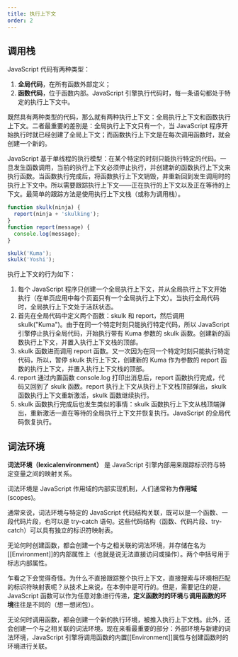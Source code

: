 ```yaml
---
title: 执行上下文
order: 2
---
```


## 调用栈

JavaScript 代码有两种类型：

1. **全局代码**，在所有函数外部定义；
2. **函数代码**，位于函数内部。JavaScript 引擎执行代码时，每一条语句都处于特定的执行上下文中。

既然具有两种类型的代码，那么就有两种执行上下文：全局执行上下文和函数执行上下文。二者最重要的差别是：全局执行上下文只有一个，当 JavaScript 程序开始执行时就已经创建了全局上下文；而函数执行上下文是在每次调用函数时，就会创建一个新的。

JavaScript 基于单线程的执行模型：在某个特定的时刻只能执行特定的代码。一旦发生函数调用，当前的执行上下文必须停止执行，并创建新的函数执行上下文来执行函数。当函数执行完成后，将函数执行上下文销毁，并重新回到发生调用时的执行上下文中。所以需要跟踪执行上下文——正在执行的上下文以及正在等待的上下文。最简单的跟踪方法是使用执行上下文栈（或称为调用栈）。

```js
function skulk(ninja) {
  report(ninja + 'skulking');
}
function report(message) {
  console.log(message);
}

skulk('Kuma');
skulk('Yoshi');
```

执行上下文的行为如下：

1. 每个 JavaScript 程序只创建一个全局执行上下文，并从全局执行上下文开始执行（在单页应用中每个页面只有一个全局执行上下文）。当执行全局代码时，全局执行上下文处于活跃状态。
2. 首先在全局代码中定义两个函数：skulk 和 report，然后调用 skulk("Kuma")。由于在同一个特定时刻只能执行特定代码，所以 JavaScript 引擎停止执行全局代码，开始执行带有 Kuma 参数的 skulk 函数。创建新的函数执行上下文，并置入执行上下文栈的顶部。
3. skulk 函数进而调用 report 函数。又一次因为在同一个特定时刻只能执行特定代码，所以，暂停 skulk 执行上下文，创建新的 Kuma 作为参数的 report 函数的执行上下文，并置入执行上下文栈的顶部。
4. report 通过内置函数 console.log 打印出消息后，report 函数执行完成，代码又回到了 skulk 函数。report 执行上下文从执行上下文栈顶部弹出，skulk 函数执行上下文重新激活，skulk 函数继续执行。
5. skulk 函数执行完成后也发生类似的事情：skulk 函数执行上下文从栈顶端弹出，重新激活一直在等待的全局执行上下文并恢复执行。JavaScript 的全局代码恢复执行。

## 词法环境

**词法环境（lexicalenvironment）** 是 JavaScript 引擎内部用来跟踪标识符与特定变量之间的映射关系。

词法环境是 JavaScript 作用域的内部实现机制，人们通常称为**作用域** (scopes)。

通常来说，词法环境与特定的 JavaScript 代码结构关联，既可以是一个函数、一段代码片段，也可以是 try-catch 语句。这些代码结构（函数、代码片段、try-catch）可以具有独立的标识符映射表。

无论何时创建函数，都会创建一个与之相关联的词法环境，并存储在名为[[Environment]]的内部属性上（也就是说无法直接访问或操作）。两个中括号用于标志内部属性。

乍看之下会觉得奇怪。为什么不直接跟踪整个执行上下文，直接搜索与环境相匹配的标识符映射表呢？从技术上来说，在本例中是可行的。但是，需要记住的是，JavaScript 函数可以作为任意对象进行传递，**定义函数时的环境**与**调用函数的环境**往往是不同的（想一想闭包）。

无论何时调用函数，都会创建一个新的执行环境，被推入执行上下文栈。此外，还会创建一个与之相关联的词法环境。现在来看最重要的部分：外部环境与新建的词法环境，JavaScript 引擎将调用函数的内置[[Environment]]属性与创建函数时的环境进行关联。
